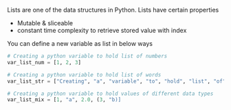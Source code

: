 Lists are one of the data structures in Python. Lists have certain properties
- Mutable & sliceable
- constant time complexity to retrieve stored value with index

You can define a new variable as list in below ways
```python
# Creating a python variable to hold list of numbers
var_list_num = [1, 2, 3]

# Creating a python variable to hold list of words
var_list_str = ["Creating", "a", "variable", "to", "hold", "list", "of", "words"]

# Creating a python variable to hold values of different data types
var_list_mix = [1, "a", 2.0, (3, "b)]
```